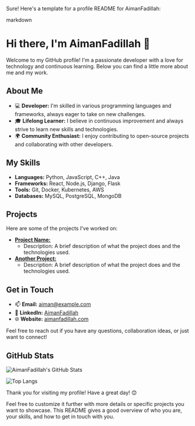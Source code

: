 Sure! Here's a template for a profile README for AimanFadillah:

markdown
# Hi there, I'm AimanFadillah 👋

Welcome to my GitHub profile! I'm a passionate developer with a love for technology and continuous learning. Below you can find a little more about me and my work.

## About Me

- 💻 **Developer:** I'm skilled in various programming languages and frameworks, always eager to take on new challenges.
- 🎓 **Lifelong Learner:** I believe in continuous improvement and always strive to learn new skills and technologies.
- 🌍 **Community Enthusiast:** I enjoy contributing to open-source projects and collaborating with other developers.

## My Skills

- **Languages:** Python, JavaScript, C++, Java
- **Frameworks:** React, Node.js, Django, Flask
- **Tools:** Git, Docker, Kubernetes, AWS
- **Databases:** MySQL, PostgreSQL, MongoDB

## Projects

Here are some of the projects I've worked on:

- [**Project Name:**](https://github.com/AimanFadillah/project-name)
  - Description: A brief description of what the project does and the technologies used.
- [**Another Project:**](https://github.com/AimanFadillah/another-project)
  - Description: A brief description of what the project does and the technologies used.

## Get in Touch

- 📫 **Email:** [aiman@example.com](mailto:aiman@example.com)
- 💼 **LinkedIn:** [AimanFadillah](https://www.linkedin.com/in/aimanfadillah/)
- 🌐 **Website:** [aimanfadillah.com](https://aimanfadillah.com)

Feel free to reach out if you have any questions, collaboration ideas, or just want to connect!

## GitHub Stats

![AimanFadillah's GitHub Stats](https://github-readme-stats.vercel.app/api?username=AimanFadillah&show_icons=true&theme=radical)

![Top Langs](https://github-readme-stats.vercel.app/api/top-langs/?username=AimanFadillah&layout=compact&theme=radical)

Thank you for visiting my profile! Have a great day! 😊


Feel free to customize it further with more details or specific projects you want to showcase. This README gives a good overview of who you are, your skills, and how to get in touch with you.
